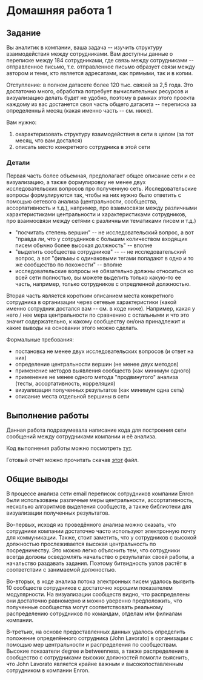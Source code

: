 # Домашняя работа 1

## Задание

Вы аналитик в компании, ваша задача -- изучить структуру взаимодействия между сотрудниками. Вам доступны данные о переписке между 184 сотрудниками, где связь между сотрудниками -- отправленное письмо, т.е. отправленное письмо образует связи между автором и теми, кто является адресатами, как прямыми, так и в копии.

Отступление: в полном датасете более 120 тыс. связей за 2,5 года. Это достаточно много, обработка потребует вычислительных ресурсов и визуализацию делать будет не удобно, поэтому в рамках этого проекта каждому из вас достанется своя часть общего датасета -- переписка за определенный месяц (какая именно часть -- см. ниже).

Вам нужно: 

1) охарактеризовать структуру взаимодействия в сети в целом (за тот месяц, что вам достался)
2) описать место конкретного сотрудника в этой сети

### Детали

Первая часть более объемная, предполагает общее описание сети и ее визуализацию, а также формулировку не менее двух исследовательских вопросов про полученную сеть. Исследовательские вопросы формулируются так, чтобы на них нужно было ответить с помощью сетевого анализа (центральности, сообщества, ассортативность и т.д.), например, про взаимосвязи между различными характеристиками центральности и характеристиками сотрудников, про взаимосвязи между сетями с различными тематиками писем и т.д.)

* "посчитать степень вершин" -- не исследовательский вопрос, а вот "правда ли, что у сотрудников с большим количеством входящих писем обычно более высокая должность" -- вполне
* "выделить сообщества сотрудников" -- -- не исследовательский вопрос, а вот "фильмы с одинаковыми тегами попадают в одно и то же сообщество по похожести" -- вполне
* исследовательские вопросы не обязательно должны относиться ко всей сети полностью, вы можете выделить только какую-то ее часть, например, только сотрудников с опредленной должностью.

Вторая часть является коротким описанием  места конкретного сотрудника в организации через сетевые характеристики (какой именно сотрудник достался вам -- см. в коде ниже). Например, какая у него / нее мера центральности по сравнению с остальными и что это значит содержательно, к какому сообществу он/она принадлежит и какие выводы на основании этого можно сделать.

Формальные требования:
* постановка не менее двух исследовательских вопросов (и ответ на них)
* определение центральности вершин (не менее двух методов)
* применение методов выявления сообществ (как минимум одного)
* применение не менее одного метода "продвинутого" анализа (тесты, ассортативность, корреляция)
* визуализация полученных результатов (как минимум одна сеть)
* описание места отдельной вершины в сети

## Выполнение работы

Данная работа подразумевала написание кода для построения сети сообщений между сотрудниками компании и её анализа.

Код выполнения работы можно посмотреть [тут](mibaryshev-report.Rmd).

Готовый отчёт можно прочитать скачав [этот](mibaryshev-report.html) файл.

## Общие выводы

В процессе анализа сети email переписок сотрудников компании Enron были использованы различные меры центральности, ассортативность, несколько алгоритмов выделения сообществ, а также библиотеки для визуализации полученных результатов. 

Во-первых, исходя из проведённого анализа можно сказать, что сотрудники компании достаточно часто используют электронную почту для коммуникации. Также, стоит заметить, что у сотрудников с высокой должностью прослеживается высокая центральность по посредничеству. Это можно легко объяснить тем, что сотрудники всегда должны осведомлять начальство о результатах своей работы, а начальство раздавать задания. Поэтому битвидность узлов растёт в соответствии с занимаемой должностью. 

Во-вторых, в ходе анализа потока электронных писем удалось выявить 10 сообществ сотрудников с достаточно хорошим показателем модулярности. На визуализации сообществ видно, что распределены они достаточно равномерно и можно уверенно предположить, что полученные сообщества могут соответствовать реальному распределению сотрудников по командам, отделам или филиалам компании.

В-третьих, на основе предоставленных данных удалось определить положение определённого сотрудника (John Lavorato) в организации с помощью мер центральности и распределения по сообществам. Высокие показатели degree и betweenness, а также распределение в сообщество с сотрудниками высоких должностей помогли выяснить, что John Lavorato является крайне важным и высокопоставленным сотрудником в компании Enron.

